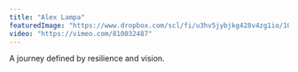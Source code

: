 ```yaml
---
title: "Alex Lampa"
featuredImage: "https://www.dropbox.com/scl/fi/u3hv5jybjkg428v4zg1io/10-Alex-Lampa.jpg?rlkey=tzmgwwlqx1oturlp92xt9bxur&dl=0"
video: "https://vimeo.com/810032487"
---
```

A journey defined by resilience and vision.
